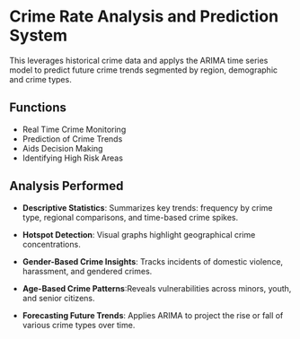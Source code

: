 # Crime Rate Analysis and Prediction System

This leverages historical crime data and applys the ARIMA time series model to predict future crime trends segmented by region, demographic and crime types.


## Functions
- Real Time Crime Monitoring
- Prediction of Crime Trends
- Aids Decision Making
- Identifying High Risk Areas


## Analysis Performed
- **Descriptive Statistics**: Summarizes key trends: frequency by crime type, regional comparisons, and time-based crime spikes.

- **Hotspot Detection**: Visual graphs highlight geographical crime concentrations.

- **Gender-Based Crime Insights**: Tracks incidents of domestic violence, harassment, and gendered crimes.

- **Age-Based Crime Patterns**:Reveals vulnerabilities across minors, youth, and senior citizens.

- **Forecasting Future Trends**: Applies ARIMA to project the rise or fall of various crime types over time.


